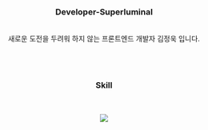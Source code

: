 <div align='center'>
  <div>
    <h3>Developer-Superluminal</h3>
  <br/>
   새로운 도전을 두려워 하지 않는 프론트엔드 개발자 김정욱 입니다.
  <br/>
  <br/>
  </div>
  <br/>
  <br/>
<h3>Skill</h3>
  <br/>
  <p align="center">
    <a href="https://skillicons.dev">
      <img src="https://skillicons.dev/icons?i=html,js,react,typescript,redux,git,py,vscode" />
    </a>
  </p>
  <br/>
  <br/>
<!-- <h3>Stat</h3>
  <br/>
  
  [![junguk's GitHub stats](https://github-readme-stats.vercel.app/api?username=junguk11&theme=dark&count_private=true)](https://github.com/anuraghazra/github-readme-stats)
   -->
</div>


